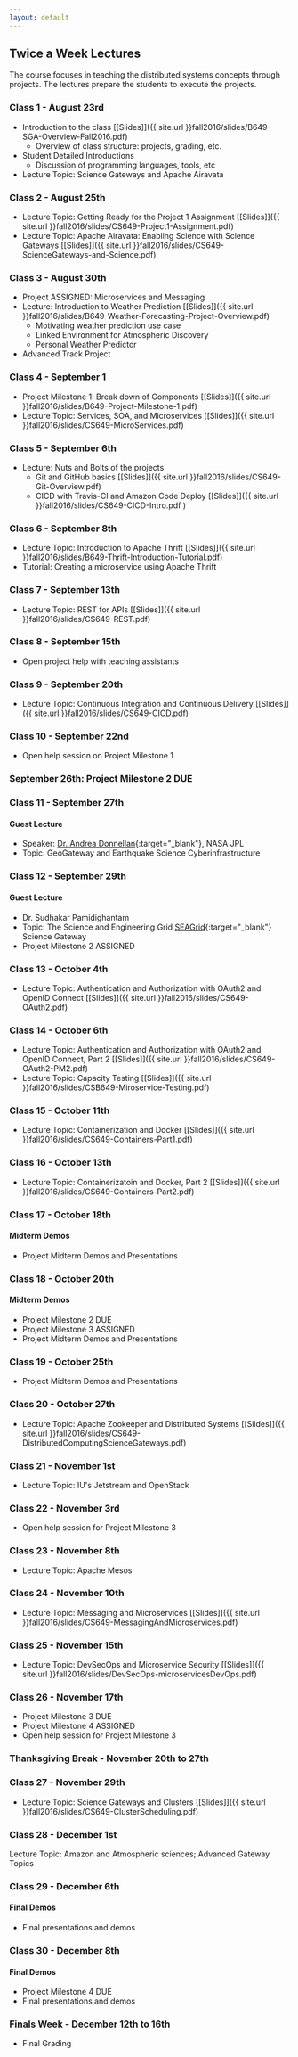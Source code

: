 ```yaml
---
layout: default
---
```


## Twice a Week Lectures

The course focuses in teaching the distributed systems concepts through projects. The lectures prepare the students to execute the projects.

###  Class 1 - August 23rd
* Introduction to the class [[Slides]]({{ site.url }}fall2016/slides/B649-SGA-Overview-Fall2016.pdf)
    * Overview of class structure: projects, grading, etc.
* Student Detailed Introductions
    * Discussion of programming languages, tools, etc
* Lecture Topic: Science Gateways and Apache Airavata 

###  Class 2 - August 25th
* Lecture Topic: Getting Ready for the Project 1 Assignment [[Slides]]({{ site.url }}fall2016/slides/CS649-Project1-Assignment.pdf)
* Lecture Topic: Apache Airavata: Enabling Science with Science Gateways [[Slides]]({{ site.url }}fall2016/slides/CS649-ScienceGateways-and-Science.pdf)

###  Class 3 - August 30th
* Project ASSIGNED: Microservices and Messaging 
* Lecture: Introduction to Weather Prediction [[Slides]]({{ site.url }}fall2016/slides/B649-Weather-Forecasting-Project-Overview.pdf)
    * Motivating weather prediction use case
    * Linked Environment for Atmospheric Discovery
    * Personal Weather Predictor 
* Advanced Track Project

###  Class 4 - September 1
* Project Milestone 1: Break down of Components [[Slides]]({{ site.url }}fall2016/slides/B649-Project-Milestone-1.pdf)
* Lecture Topic: Services, SOA, and Microservices [[Slides]]({{ site.url }}fall2016/slides/CS649-MicroServices.pdf)

###  Class 5 - September 6th
* Lecture: Nuts and Bolts of the projects 
    * Git and GitHub basics [[Slides]]({{ site.url }}fall2016/slides/CS649-Git-Overview.pdf)
    * CICD with Travis-CI and Amazon Code Deploy [[Slides]]({{ site.url }}fall2016/slides/CS649-CICD-Intro.pdf )

###  Class 6 - September  8th 
* Lecture Topic: Introduction to Apache Thrift [[Slides]]({{ site.url }}fall2016/slides/B649-Thrift-Introduction-Tutorial.pdf)
* Tutorial: Creating a microservice using Apache Thrift

###  Class 7 - September  13th
* Lecture Topic: REST for APIs [[Slides]]({{ site.url }}fall2016/slides/CS649-REST.pdf)

###  Class 8 - September  15th
* Open project help with teaching assistants

###  Class 9 - September  20th
* Lecture Topic: Continuous Integration and Continuous Delivery [[Slides]]({{ site.url }}fall2016/slides/CS649-CICD.pdf)

###  Class 10 - September  22nd
* Open help session on Project Milestone 1

### September 26th: Project Milestone 2 DUE

###  Class 11 - September  27th

#### Guest Lecture
* Speaker: [Dr. Andrea Donnellan](https://science.jpl.nasa.gov/people/Donnellan/){:target="_blank"}, NASA JPL
* Topic: GeoGateway and Earthquake Science Cyberinfrastructure

###  Class 12 - September  29th

#### Guest Lecture
* Dr. Sudhakar Pamidighantam 
* Topic: The Science and Engineering Grid [SEAGrid](https://seagrid.org/){:target="_blank"} Science Gateway
* Project Milestone 2 ASSIGNED

###  Class 13 - October 4th
* Lecture Topic: Authentication and Authorization with OAuth2 and OpenID Connect [[Slides]]({{ site.url }}fall2016/slides/CS649-OAuth2.pdf)

###  Class 14 - October 6th
* Lecture Topic: Authentication and Authorization with OAuth2 and OpenID Connect, Part 2 [[Slides]]({{ site.url }}fall2016/slides/CS649-OAuth2-PM2.pdf)
* Lecture Topic: Capacity Testing [[Slides]]({{ site.url }}fall2016/slides/CSB649-Miroservice-Testing.pdf)

###  Class 15 - October 11th
* Lecture Topic: Containerization and Docker [[Slides]]({{ site.url }}fall2016/slides/CS649-Containers-Part1.pdf)

###  Class 16 - October 13th
* Lecture Topic: Containerizatoin and Docker, Part 2 [[Slides]]({{ site.url }}fall2016/slides/CS649-Containers-Part2.pdf)

###  Class 17 - October 18th

#### Midterm Demos
* Project Midterm Demos and Presentations

###  Class 18 - October 20th

#### Midterm Demos
* Project Milestone 2 DUE
* Project Milestone 3 ASSIGNED
* Project Midterm Demos and Presentations

###  Class 19 - October 25th
* Project Midterm Demos and Presentations

###  Class 20 - October 27th
* Lecture Topic: Apache Zookeeper and Distributed Systems [[Slides]]({{ site.url }}fall2016/slides/CS649-DistributedComputingScienceGateways.pdf)

###  Class 21 - November 1st
* Lecture Topic: IU's Jetstream and OpenStack

###  Class 22 - November 3rd
* Open help session for Project Milestone 3

###  Class 23 - November 8th
* Lecture Topic: Apache Mesos

###  Class 24 - November 10th
* Lecture Topic: Messaging and Microservices [[Slides]]({{ site.url }}fall2016/slides/CS649-MessagingAndMicroservices.pdf)

###  Class 25 - November 15th
* Lecture Topic: DevSecOps and Microservice Security [[Slides]]({{ site.url }}fall2016/slides/DevSecOps-microservicesDevOps.pdf)

###  Class 26 - November 17th
* Project Milestone 3 DUE
* Project Milestone 4 ASSIGNED
* Open help session for Project Milestone 3

### Thanksgiving Break - November 20th to 27th

###  Class 27 - November 29th
* Lecture Topic: Science Gateways and Clusters [[Slides]]({{ site.url }}fall2016/slides/CS649-ClusterScheduling.pdf)

###  Class 28 - December 1st
Lecture Topic: Amazon and Atmospheric sciences; Advanced Gateway Topics

###  Class 29 - December 6th

#### Final Demos
* Final presentations and demos

###  Class 30 - December 8th

#### Final Demos
* Project Milestone 4 DUE
* Final presentations and demos

###  Finals Week - December 12th to 16th 
* Final Grading 